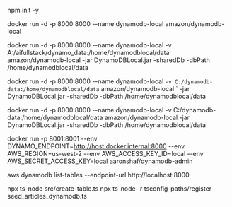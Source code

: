 npm init -y


docker run -d -p 8000:8000 --name dynamodb-local amazon/dynamodb-local

docker run -d -p 8000:8000 --name dynamodb-local -v A:/aifullstack/dynamo_data:/home/dynamodblocal/data amazon/dynamodb-local -jar DynamoDBLocal.jar -sharedDb -dbPath /home/dynamodblocal/data

docker run -d -p 8000:8000 --name dynamodb-local `
  -v C:/dynamodb-data:/home/dynamodblocal/data `
  amazon/dynamodb-local `
  -jar DynamoDBLocal.jar -sharedDb -dbPath /home/dynamodblocal/data

docker run -d -p 8000:8000 --name dynamodb-local -v C:/dynamodb-data:/home/dynamodblocal/data amazon/dynamodb-local -jar DynamoDBLocal.jar -sharedDb -dbPath /home/dynamodblocal/data

docker run -p 8001:8001 --env DYNAMO_ENDPOINT=http://host.docker.internal:8000 --env AWS_REGION=us-west-2 --env AWS_ACCESS_KEY_ID=local --env AWS_SECRET_ACCESS_KEY=local aaronshaf/dynamodb-admin


aws dynamodb list-tables --endpoint-url http://localhost:8000

npx ts-node src/create-table.ts
npx ts-node -r tsconfig-paths/register seed_articles_dynamodb.ts


